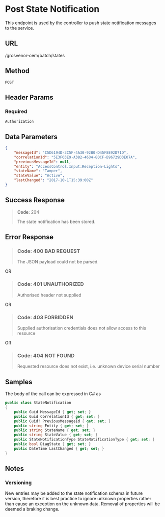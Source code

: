 # Post State Notification

This endpoint is used by the controller to push state notification messages to the service.

## URL

/grosvenor-oem/batch/states

## Method

`POST`

## Header Params

### Required

`Authorization`

## Data Parameters

````json
{
    "messageId": "C5D6194D-3C5F-4A30-92B0-D45F8E92D71D",
    "correlationId": "5E3F03E9-A382-4604-80CF-B96729D3E07A",
    "previousMessageId": null,
    "entity": "AccessControl.Input:Reception-Lights",
    "stateName": "Tamper",
    "stateValue": "Active",
    "lastChanged": "2017-10-1T15:39:00Z"
}
````

## Success Response

> **Code:** 204
>
> The state notification has been stored.

## Error Response

> ### **Code:** 400 BAD REQUEST
>
> The JSON payload could not be parsed.

OR

> ### **Code:** 401 UNAUTHORIZED
>
> Authorised header not supplied

OR

> ### **Code:** 403 FORBIDDEN
>
> Supplied authorisation credentials does not allow access to this resource

OR

> ### **Code:** 404 NOT FOUND
>
> Requested resource does not exist, i.e. unknown device serial number

## Samples

The body of the call can be expressed in C# as

````c#
public class StateNotification
{
    public Guid MessageId { get; set; }
    public Guid CorrelationId { get; set; }
    public Guid? PreviousMessageId { get; set; }
    public string Entity { get; set; }
    public string StateName { get; set; }
    public string StateValue { get; set; }
    public StateNotificationType StateNotificationType { get; set; }
    public bool DiagState { get; set; }
    public DateTime LastChanged { get; set; }
}
````

## Notes

### Versioning

New entries may be added to the state notification schema in future version, therefore it is best practice to ignore unknown properties rather than cause an exception on the unknown data.  Removal of properties will be deemed a braking change.
